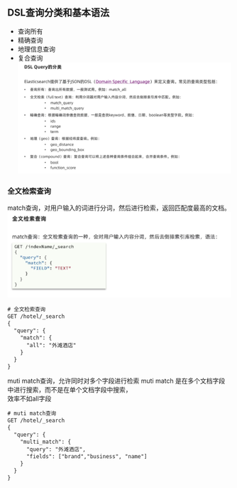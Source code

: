 ## DSL查询分类和基本语法
- 查询所有
- 精确查询
- 地理信息查询
- 复合查询
![](../images/part2/elasticsearch-02-01.png)


### 全文检索查询
match查询，对用户输入的词进行分词，然后进行检索，返回匹配度最高的文档。
![](../images/part2/elasticsearch-02-02.png)
```DSL
# 全文检索查询
GET /hotel/_search
{
  "query": {
    "match": {
      "all": "外滩酒店"
    }
  }
}
```
muti match查询，允许同时对多个字段进行检索
muti match 是在多个文档字段中进行搜索，而不是在单个文档字段中搜索，  
效率不如all字段

```DSL
# muti match查询
GET /hotel/_search
{
  "query": {
    "multi_match": {
      "query": "外滩酒店",
      "fields": ["brand","business", "name"]
    }
  }
}
```